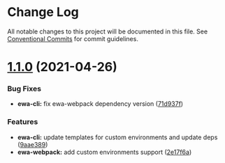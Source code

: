 # Change Log

All notable changes to this project will be documented in this file.
See [Conventional Commits](https://conventionalcommits.org) for commit guidelines.

# [1.1.0](https://github.com/lyfeyaj/ewa/compare/v1.0.10...v1.1.0) (2021-04-26)


### Bug Fixes

* **ewa-cli:** fix ewa-webpack dependency version ([71d937f](https://github.com/lyfeyaj/ewa/commit/71d937f4f6476971ce48dd21cc48eec41dc9a89b))


### Features

* **ewa-cli:** update templates for custom environments and update deps ([9aae389](https://github.com/lyfeyaj/ewa/commit/9aae389cf68107215d011cebda846f2fc37a02ed))
* **ewa-webpack:** add custom environments support ([2e17f6a](https://github.com/lyfeyaj/ewa/commit/2e17f6a82d01ada675ca076e115faf5ddb56ed8e))
